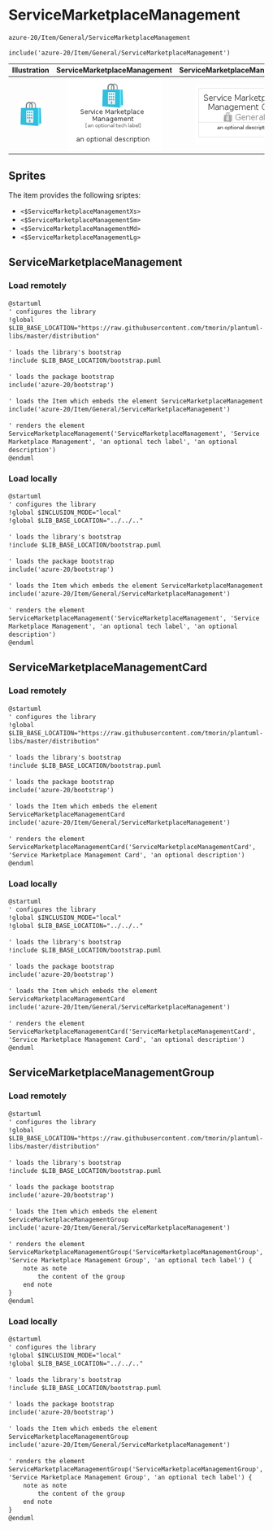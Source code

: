 # ServiceMarketplaceManagement


```text
azure-20/Item/General/ServiceMarketplaceManagement
```

```text
include('azure-20/Item/General/ServiceMarketplaceManagement')
```



| Illustration | ServiceMarketplaceManagement | ServiceMarketplaceManagementCard | ServiceMarketplaceManagementGroup |
| :---: | :---: | :---: | :---: |
| ![illustration for Illustration](../../../azure-20/Item/General/ServiceMarketplaceManagement.png) | ![illustration for ServiceMarketplaceManagement](../../../azure-20/Item/General/ServiceMarketplaceManagement.Local.png) | ![illustration for ServiceMarketplaceManagementCard](../../../azure-20/Item/General/ServiceMarketplaceManagementCard.Local.png) | ![illustration for ServiceMarketplaceManagementGroup](../../../azure-20/Item/General/ServiceMarketplaceManagementGroup.Local.png) |



## Sprites
The item provides the following sriptes:

- `<$ServiceMarketplaceManagementXs>`
- `<$ServiceMarketplaceManagementSm>`
- `<$ServiceMarketplaceManagementMd>`
- `<$ServiceMarketplaceManagementLg>`





## ServiceMarketplaceManagement

### Load remotely
```plantuml
@startuml
' configures the library
!global $LIB_BASE_LOCATION="https://raw.githubusercontent.com/tmorin/plantuml-libs/master/distribution"

' loads the library's bootstrap
!include $LIB_BASE_LOCATION/bootstrap.puml

' loads the package bootstrap
include('azure-20/bootstrap')

' loads the Item which embeds the element ServiceMarketplaceManagement
include('azure-20/Item/General/ServiceMarketplaceManagement')

' renders the element
ServiceMarketplaceManagement('ServiceMarketplaceManagement', 'Service Marketplace Management', 'an optional tech label', 'an optional description')
@enduml
```

### Load locally
```plantuml
@startuml
' configures the library
!global $INCLUSION_MODE="local"
!global $LIB_BASE_LOCATION="../../.."

' loads the library's bootstrap
!include $LIB_BASE_LOCATION/bootstrap.puml

' loads the package bootstrap
include('azure-20/bootstrap')

' loads the Item which embeds the element ServiceMarketplaceManagement
include('azure-20/Item/General/ServiceMarketplaceManagement')

' renders the element
ServiceMarketplaceManagement('ServiceMarketplaceManagement', 'Service Marketplace Management', 'an optional tech label', 'an optional description')
@enduml
```

## ServiceMarketplaceManagementCard

### Load remotely
```plantuml
@startuml
' configures the library
!global $LIB_BASE_LOCATION="https://raw.githubusercontent.com/tmorin/plantuml-libs/master/distribution"

' loads the library's bootstrap
!include $LIB_BASE_LOCATION/bootstrap.puml

' loads the package bootstrap
include('azure-20/bootstrap')

' loads the Item which embeds the element ServiceMarketplaceManagementCard
include('azure-20/Item/General/ServiceMarketplaceManagement')

' renders the element
ServiceMarketplaceManagementCard('ServiceMarketplaceManagementCard', 'Service Marketplace Management Card', 'an optional description')
@enduml
```

### Load locally
```plantuml
@startuml
' configures the library
!global $INCLUSION_MODE="local"
!global $LIB_BASE_LOCATION="../../.."

' loads the library's bootstrap
!include $LIB_BASE_LOCATION/bootstrap.puml

' loads the package bootstrap
include('azure-20/bootstrap')

' loads the Item which embeds the element ServiceMarketplaceManagementCard
include('azure-20/Item/General/ServiceMarketplaceManagement')

' renders the element
ServiceMarketplaceManagementCard('ServiceMarketplaceManagementCard', 'Service Marketplace Management Card', 'an optional description')
@enduml
```

## ServiceMarketplaceManagementGroup

### Load remotely
```plantuml
@startuml
' configures the library
!global $LIB_BASE_LOCATION="https://raw.githubusercontent.com/tmorin/plantuml-libs/master/distribution"

' loads the library's bootstrap
!include $LIB_BASE_LOCATION/bootstrap.puml

' loads the package bootstrap
include('azure-20/bootstrap')

' loads the Item which embeds the element ServiceMarketplaceManagementGroup
include('azure-20/Item/General/ServiceMarketplaceManagement')

' renders the element
ServiceMarketplaceManagementGroup('ServiceMarketplaceManagementGroup', 'Service Marketplace Management Group', 'an optional tech label') {
    note as note
        the content of the group
    end note
}
@enduml
```

### Load locally
```plantuml
@startuml
' configures the library
!global $INCLUSION_MODE="local"
!global $LIB_BASE_LOCATION="../../.."

' loads the library's bootstrap
!include $LIB_BASE_LOCATION/bootstrap.puml

' loads the package bootstrap
include('azure-20/bootstrap')

' loads the Item which embeds the element ServiceMarketplaceManagementGroup
include('azure-20/Item/General/ServiceMarketplaceManagement')

' renders the element
ServiceMarketplaceManagementGroup('ServiceMarketplaceManagementGroup', 'Service Marketplace Management Group', 'an optional tech label') {
    note as note
        the content of the group
    end note
}
@enduml
```

